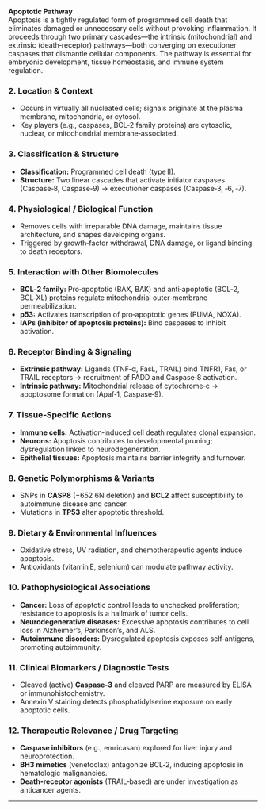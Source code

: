 **Apoptotic Pathway**  
Apoptosis is a tightly regulated form of programmed cell death that eliminates damaged or unnecessary cells without provoking inflammation. It proceeds through two primary cascades—the intrinsic (mitochondrial) and extrinsic (death‑receptor) pathways—both converging on executioner caspases that dismantle cellular components. The pathway is essential for embryonic development, tissue homeostasis, and immune system regulation.

### 2. Location & Context  
- Occurs in virtually all nucleated cells; signals originate at the plasma membrane, mitochondria, or cytosol.  
- Key players (e.g., caspases, BCL‑2 family proteins) are cytosolic, nuclear, or mitochondrial membrane‑associated.  

### 3. Classification & Structure  
- **Classification:** Programmed cell death (type II).  
- **Structure:** Two linear cascades that activate initiator caspases (Caspase‑8, Caspase‑9) → executioner caspases (Caspase‑3, ‑6, ‑7).  

### 4. Physiological / Biological Function  
- Removes cells with irreparable DNA damage, maintains tissue architecture, and shapes developing organs.  
- Triggered by growth‑factor withdrawal, DNA damage, or ligand binding to death receptors.  

### 5. Interaction with Other Biomolecules  
- **BCL‑2 family:** Pro‑apoptotic (BAX, BAK) and anti‑apoptotic (BCL‑2, BCL‑XL) proteins regulate mitochondrial outer‑membrane permeabilization.  
- **p53:** Activates transcription of pro‑apoptotic genes (PUMA, NOXA).  
- **IAPs (inhibitor of apoptosis proteins):** Bind caspases to inhibit activation.  

### 6. Receptor Binding & Signaling  
- **Extrinsic pathway:** Ligands (TNF‑α, FasL, TRAIL) bind TNFR1, Fas, or TRAIL receptors → recruitment of FADD and Caspase‑8 activation.  
- **Intrinsic pathway:** Mitochondrial release of cytochrome‑c → apoptosome formation (Apaf‑1, Caspase‑9).  

### 7. Tissue‑Specific Actions  
- **Immune cells:** Activation‑induced cell death regulates clonal expansion.  
- **Neurons:** Apoptosis contributes to developmental pruning; dysregulation linked to neurodegeneration.  
- **Epithelial tissues:** Apoptosis maintains barrier integrity and turnover.  

### 8. Genetic Polymorphisms & Variants  
- SNPs in **CASP8** (−652 6N deletion) and **BCL2** affect susceptibility to autoimmune disease and cancer.  
- Mutations in **TP53** alter apoptotic threshold.  

### 9. Dietary & Environmental Influences  
- Oxidative stress, UV radiation, and chemotherapeutic agents induce apoptosis.  
- Antioxidants (vitamin E, selenium) can modulate pathway activity.  

### 10. Pathophysiological Associations  
- **Cancer:** Loss of apoptotic control leads to unchecked proliferation; resistance to apoptosis is a hallmark of tumor cells.  
- **Neurodegenerative diseases:** Excessive apoptosis contributes to cell loss in Alzheimer’s, Parkinson’s, and ALS.  
- **Autoimmune disorders:** Dysregulated apoptosis exposes self‑antigens, promoting autoimmunity.  

### 11. Clinical Biomarkers / Diagnostic Tests  
- Cleaved (active) **Caspase‑3** and cleaved PARP are measured by ELISA or immunohistochemistry.  
- Annexin V staining detects phosphatidylserine exposure on early apoptotic cells.  

### 12. Therapeutic Relevance / Drug Targeting  
- **Caspase inhibitors** (e.g., emricasan) explored for liver injury and neuroprotection.  
- **BH3 mimetics** (venetoclax) antagonize BCL‑2, inducing apoptosis in hematologic malignancies.  
- **Death‑receptor agonists** (TRAIL‑based) are under investigation as anticancer agents.  

---